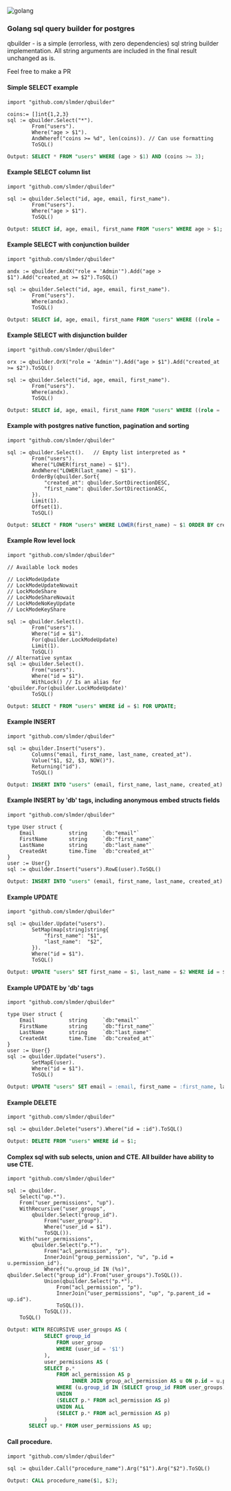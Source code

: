 ![golang](https://www.vectorlogo.zone/logos/golang/golang-ar21.svg)
### Golang sql query builder for postgres

qbuilder - is a simple (errorless, with zero dependencies) sql string builder implementation.
All string arguments are included in the final result unchanged as is.

Feel free to make a PR

#### Simple SELECT example

```golang
import "github.com/slmder/qbuilder"

coins:= []int{1,2,3}
sql := qbuilder.Select("*").
        From("users").
        Where("age > $1").
        AndWheref("coins >= %d", len(coins)). // Can use formatting
        ToSQL()
```
```sql
Output: SELECT * FROM "users" WHERE (age > $1) AND (coins >= 3);
```

#### Example SELECT column list

```golang
import "github.com/slmder/qbuilder"

sql := qbuilder.Select("id, age, email, first_name").
        From("users").
        Where("age > $1").
        ToSQL()
```
```sql
Output: SELECT id, age, email, first_name FROM "users" WHERE age > $1;
```

#### Example SELECT with conjunction builder

```golang
import "github.com/slmder/qbuilder"

andx := qbuilder.AndX("role = 'Admin'").Add("age > $1").Add("created_at >= $2").ToSQL()

sql := qbuilder.Select("id, age, email, first_name").
        From("users").
        Where(andx).
        ToSQL()
```
```sql
Output: SELECT id, age, email, first_name FROM "users" WHERE ((role = 'Admin') AND (age > $1) AND (created_at >= $2));
```

#### Example SELECT with disjunction builder

```golang
import "github.com/slmder/qbuilder"

orx := qbuilder.OrX("role = 'Admin'").Add("age > $1").Add("created_at >= $2").ToSQL()

sql := qbuilder.Select("id, age, email, first_name").
        From("users").
        Where(andx).
        ToSQL()
```
```sql
Output: SELECT id, age, email, first_name FROM "users" WHERE ((role = 'Admin') OR (age > $1) OR (created_at >= $2));
```

#### Example with postgres native function, pagination and sorting

```golang
import "github.com/slmder/qbuilder"

sql := qbuilder.Select().   // Empty list interpreted as *
        From("users").
        Where("LOWER(first_name) ~ $1").
        AndWhere("LOWER(last_name) ~ $1").
        OrderBy(qbuilder.Sort{
            "created_at": qbuilder.SortDirectionDESC,
            "first_name": qbuilder.SortDirectionASC,
        }).
        Limit(1).
        Offset(1).
        ToSQL()
```
```sql
Output: SELECT * FROM "users" WHERE LOWER(first_name) ~ $1 ORDER BY created_at DESC, first_name ASC LIMIT 1 OFFSET 1;
```

#### Example Row level lock

```golang
import "github.com/slmder/qbuilder"

// Available lock modes

// LockModeUpdate
// LockModeUpdateNowait
// LockModeShare
// LockModeShareNowait
// LockModeNoKeyUpdate
// LockModeKeyShare

sql := qbuilder.Select().
        From("users").
        Where("id = $1").
        For(qbuilder.LockModeUpdate)
        Limit(1).
        ToSQL()
// Alternative syntax
sql := qbuilder.Select().
        From("users").
        Where("id = $1").
        WithLock() // Is an alias for 'qbuilder.For(qbuilder.LockModeUpdate)'
        ToSQL()
```
```sql
Output: SELECT * FROM "users" WHERE id = $1 FOR UPDATE;
```

#### Example INSERT

```golang
import "github.com/slmder/qbuilder"

sql := qbuilder.Insert("users").
		Columns("email, first_name, last_name, created_at").
		Value("$1, $2, $3, NOW()").
		Returning("id").
		ToSQL()

```
```sql
Output: INSERT INTO "users" (email, first_name, last_name, created_at) VALUES ($1, $2, $3, NOW());
```

#### Example INSERT by 'db' tags, including anonymous embed structs fields 

```golang
import "github.com/slmder/qbuilder"

type User struct {
	Email           string     `db:"email"`
	FirstName       string     `db:"first_name"`
	LastName        string     `db:"last_name"`
	CreatedAt       time.Time  `db:"created_at"`
}
user := User{}
sql := qbuilder.Insert("users").RowE(user).ToSQL()
```
```sql
Output: INSERT INTO "users" (email, first_name, last_name, created_at) VALUES (:email, :first_name, :last_name, :created_at);
```

#### Example UPDATE 

```golang
import "github.com/slmder/qbuilder"

sql := qbuilder.Update("users").
        SetMap(map[string]string{
            "first_name": "$1",
            "last_name":  "$2",
        }).
        Where("id = $1").
        ToSQL()
```
```sql
Output: UPDATE "users" SET first_name = $1, last_name = $2 WHERE id = $1;
```
#### Example UPDATE by 'db' tags

```golang
import "github.com/slmder/qbuilder"

type User struct {
	Email           string     `db:"email"`
	FirstName       string     `db:"first_name"`
	LastName        string     `db:"last_name"`
	CreatedAt       time.Time  `db:"created_at"`
}
user := User{}
sql := qbuilder.Update("users").
        SetMapE(user).
        Where("id = $1").
        ToSQL()
```
```sql
Output: UPDATE "users" SET email = :email, first_name = :first_name, last_name = :last_name, created_at = :created_at WHERE id = $1;
```

#### Example DELETE 

```golang
import "github.com/slmder/qbuilder"

sql := qbuilder.Delete("users").Where("id = :id").ToSQL()
```
```sql
Output: DELETE FROM "users" WHERE id = $1;
```

#### Complex sql with sub selects, union and CTE. All builder have ability to use CTE.

```golang
import "github.com/slmder/qbuilder"

sql := qbuilder.
    Select("up.*").
    From("user_permissions", "up").
    WithRecursive("user_groups",
        qbuilder.Select("group_id").
            From("user_group").
            Where("user_id = $1").
            ToSQL()).
    With("user_permissions",
        qbuilder.Select("p.*").
            From("acl_permission", "p").
            InnerJoin("group_permission", "u", "p.id = u.permission_id").
            Wheref("u.group_id IN (%s)", qbuilder.Select("group_id").From("user_groups").ToSQL()).
            Union(qbuilder.Select("p.*").
                From("acl_permission", "p").
                InnerJoin("user_permissions", "up", "p.parent_id = up.id").
                ToSQL()).
            ToSQL()).
    ToSQL()
```
```sql
Output: WITH RECURSIVE user_groups AS (
            SELECT group_id 
                FROM user_group 
                WHERE (user_id = '$1')
            ),
            user_permissions AS (
            SELECT p.*
                FROM acl_permission AS p
                     INNER JOIN group_acl_permission AS u ON p.id = u.permission_id
                WHERE (u.group_id IN (SELECT group_id FROM user_groups))
                UNION
                (SELECT p.* FROM acl_permission AS p)
                UNION ALL
                (SELECT p.* FROM acl_permission AS p)
            )
       SELECT up.* FROM user_permissions AS up;
```

#### Call procedure.

```golang
import "github.com/slmder/qbuilder"

sql := qbuilder.Call("procedure_name").Arg("$1").Arg("$2").ToSQL()
```
```sql
Output: CALL procedure_name($1, $2);
```
